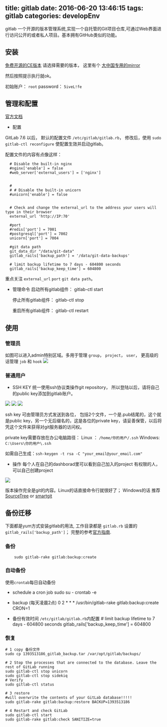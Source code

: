 title: gitlab
date: 2016-06-20 13:46:15
tags: gitlab
categories: developEnv
---
gitlab 一个开源的版本管理系统,实现一个自托管的Git项目仓库,可通过Web界面进行访问公开的或者私人项目。基本拥有GitHub类似的功能。

<!-- more -->

## 安装
[免费开源的CE版本](https://about.gitlab.com/downloads/)
请选择需要的版本， 这里有个 [大中国专用的mirror](https://mirror.tuna.tsinghua.edu.cn/help/gitlab-ce/)

然后按照提示执行就ok。

初始账户： `root`
password： `5iveL!fe`

## 管理和配置
[官方文档](https://gitlab.com/gitlab-org/omnibus-gitlab/blob/master/README.md)


* 配置

GitLab 7.6 以后， 默认的配置文件 `/etc/gitlab/gitlab.rb`， 修改后，使用 `sudo gitlab-ctl reconfigure` 使配置生效并启动gitlab。

配置文件的内容有点像这样：
```
  # Disable the built-in nginx
  #nginx['enable'] = false
  #web_server['external_users'] = ['nginx']


  #
  # # Disable the built-in unicorn
  #unicorn['enable'] = false


  # Check and change the external_url to the address your users will type in their browser
  external_url 'http://IP:70'

  #port
  #redis['port'] = 7001
  #postgresql['port'] = 7002
  unicorn['port'] = 7004

  #git data path
  git_data_dir "/data/git-data"
  gitlab_rails['backup_path'] = '/data/git-data-backups'

  # limit backup lifetime to 7 days - 604800 seconds
  gitlab_rails['backup_keep_time'] = 604800
```
重点关注 `external_url` `port` `git data path`。



* 管理命令
  启动所有gitlab组件：
      gitlab-ctl start
    
  停止所有gitlab组件：
      gitlab-ctl stop
    
  重启所有gitlab组件：
      gitlab-ctl restart

## 使用

### 管理员
如图可以进入admin特别区域。多用于管理 `group`， `project`， `user`， 更高级的话管理 `job` 和 `hook`
![](http://amadis.qiniudn.com/gitlab1.png)

### 普通用户
* SSH KEY
统一使用ssh协议类操作git repository， 所以登陆以后，请将自己的public key添加到gitlab账户。

![](http://amadis.qiniudn.com/gitlab2.png)
![](http://amadis.qiniudn.com/gitlab3.png)
![](http://amadis.qiniudn.com/gitlab4.png)

ssh key 可由管理员方式发送到各位，
包括2个文件，一个是.pub结尾的，这个就是public key，另一个无后缀名的，这是各位的private key，请妥善保管，以后将凭这个文件来获得对git服务器的访问权。

private key需要存放在办公电脑路径：
Linux ： `/home/你的用户/.ssh`
Windows: `C:\Users\你的用户\.ssh`

如需自己生成：`ssh-keygen -t rsa -C "your_email@your_email.com"`

* 操作
每个人在自己的dashborad里可以看到自己加入的project
有权限的人，可以自己创建project

![](http://amadis.qiniudn.com/gitlab5.png)


版本操作完全是git的内容。Linux的话直接命令行就很好了； Windows的话 推荐 [SourceTree](https://www.sourcetreeapp.com/) or [smartgit](http://www.syntevo.com/smartgithg/)


## 备份迁移

下面都是yum方式安装gitlab的用法, 工作目录都是 `gitlab.rb` 设置的 `gitlab_rails['backup_path']`； 完整的参考[官方指南](https://gitlab.com/gitlab-org/gitlab-ce/blob/master/doc/raketasks/backup_restore.md).

### 备份
		sudo gitlab-rake gitlab:backup:create

### 自动备份
使用`crontab`每日自动备份
* schedule a cron job
		sudo su -
		crontab -e
  
* backup (每天凌晨2点)
		0 2 * * * /usr/bin/gitlab-rake gitlab:backup:create CRON=1
  
* 备份有效时间
`/etc/gitlab/gitlab.rb`内配置
		# limit backup lifetime to 7 days - 604800 seconds
		gitlab_rails['backup_keep_time'] = 604800



### 恢复
```
# 1 copy 备份文件
sudo cp 1393513186_gitlab_backup.tar /var/opt/gitlab/backups/
  
# 2 Stop the processes that are connected to the database. Leave the rest of GitLab running
sudo gitlab-ctl stop unicorn
sudo gitlab-ctl stop sidekiq
# Verify
sudo gitlab-ctl status
  
# 3 restore
#will overwrite the contents of your GitLab database!!!!!
sudo gitlab-rake gitlab:backup:restore BACKUP=1393513186
  
# 4 Restart and check GitLab
sudo gitlab-ctl start
sudo gitlab-rake gitlab:check SANITIZE=true
```







